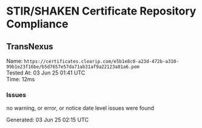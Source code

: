 # STIR/SHAKEN Certificate Repository Compliance

## TransNexus

Name: `https://certificates.clearip.com/e5b1e8c0-a23d-472b-a310-99b1e23f16be/b5d7657e57da71ab31af9a22123a81a6.pem`\
Tested At: 03 Jun 25 01:41 UTC\
Time: 12ms

### Issues

no warning, or error, or notice date level issues were found

Generated: 03 Jun 25 02:15 UTC